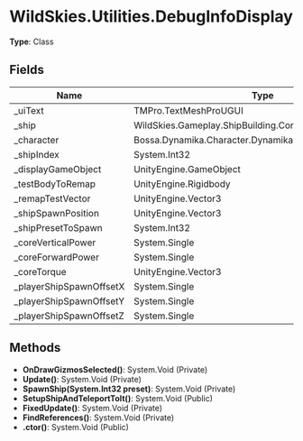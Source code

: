 ﻿# WildSkies.Utilities.DebugInfoDisplay

**Type**: Class

## Fields

| Name | Type | Access |
|------|------|--------|
| _uiText | TMPro.TextMeshProUGUI | Private |
| _ship | WildSkies.Gameplay.ShipBuilding.ConstructedShipController | Private |
| _character | Bossa.Dynamika.Character.DynamikaCharacter | Private |
| _shipIndex | System.Int32 | Public |
| _displayGameObject | UnityEngine.GameObject | Private |
| _testBodyToRemap | UnityEngine.Rigidbody | Private |
| _remapTestVector | UnityEngine.Vector3 | Private |
| _shipSpawnPosition | UnityEngine.Vector3 | Private |
| _shipPresetToSpawn | System.Int32 | Private |
| _coreVerticalPower | System.Single | Private |
| _coreForwardPower | System.Single | Private |
| _coreTorque | UnityEngine.Vector3 | Private |
| _playerShipSpawnOffsetX | System.Single | Private |
| _playerShipSpawnOffsetY | System.Single | Private |
| _playerShipSpawnOffsetZ | System.Single | Private |

## Methods

- **OnDrawGizmosSelected()**: System.Void (Private)
- **Update()**: System.Void (Private)
- **SpawnShip(System.Int32 preset)**: System.Void (Private)
- **SetupShipAndTeleportToIt()**: System.Void (Public)
- **FixedUpdate()**: System.Void (Private)
- **FindReferences()**: System.Void (Private)
- **.ctor()**: System.Void (Public)

